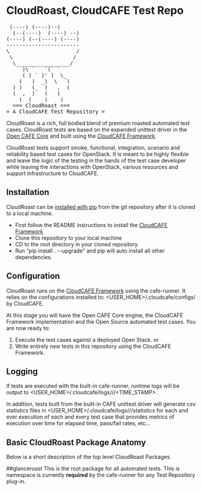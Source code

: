 CloudRoast, CloudCAFE Test Repo
================================
<pre>
 (----) (----)--)
  (--(----)  (----) --)
(----) (--(----) (----)
-----------------------
\                     /
 \                   /
  \_________________/    
     )\ `   `(` `
     ( ) ` )' )  \_
    (   )  _)  \   )
  ) )   (_  )   ,  (
  (  ,  )   (   (
    (  (    )    )
  === CloudRoast ===
= A CloudCAFE Test Repository =
</pre> 

CloudRoast is a rich, full bodied blend of premium roasted automated test cases. CloudRoast tests are based on the expanded unittest driver in the 
[Open CAFE Core](https://github.com/stackforge) and built using the [CloudCAFE Framework](https://github.com/stackforge).
 
CloudRoast tests support smoke, functional, integration, scenario and reliability based test cases for OpenStack. It is meant to be highly flexible 
and leave the logic of the testing in the hands of the test case developer while leaving the interactions with OpenStack, various resources and 
support infrastructure to CloudCAFE.

Installation
------------
CloudRoast can be [installed with pip](https://pypi.python.org/pypi/pip) from the git repository after it is cloned to a local machine. 
 
* First follow the README instructions to install the [CloudCAFE Framework](https://github.com/stackforge)
* Clone this repository to your local machine  
* CD to the root directory in your cloned repository.
* Run "pip install . --upgrade" and pip will auto install all other dependencies.

Configuration
--------------
CloudRoast runs on the [CloudCAFE Framework](https://github.com/stackforge) using the cafe-runner. It relies on the configurations installed to: 
<USER_HOME>/.cloudcafe/configs/<PRODUCT> by CloudCAFE.

At this stage you will have the Open CAFE Core engine, the CloudCAFE Framework implementation and the Open Source automated test cases. You are now 
ready to:
1) Execute the test cases against a deployed Open Stack.
                       or
2) Write entirely new tests in this repository using the CloudCAFE Framework.

Logging
-------
If tests are executed with the built-in cafe-runner, runtime logs will be output to 
<USER_HOME>/.cloudcafe/logs/<PRODUCT>/<CONFIGURATION>/<TIME_STAMP>. 

In addition, tests built from the built-in CAFE unittest driver will generate 
csv statistics files in <USER_HOME>/.cloudcafe/logs/<PRODUCT>/<CONFIGURATION>/statistics for each and ever execution of each and every test case that 
provides metrics of execution over time for elapsed time, pass/fail rates, etc...

Basic CloudRoast Package Anatomy
-------------------------------
Below is a short description of the top level CloudRoast Packages.

##glanceroast
This is the root package for all automated tests. This is namespace is currently **required** by the cafe-runner for any Test Repository plug-in.
